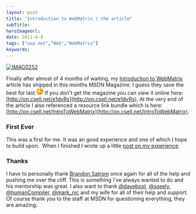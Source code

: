 ```yaml
---
layout: post
title: "Introduction to WebMatrix | the article"
subTitle:
heroImageUrl:
date: 2011-4-4
tags: ["asp.net","Web","WebMatrix"]
keywords: 
---
```


[![IMAG0252](IMAG0252_thumb.jpg")](http://csell.net/content/binary/Windows-Live-Writer/Introduction-to-WebMatrix_CB2A/IMAG0252_2.jpg)

Finally after almost of 4 months of waiting, my [Introduction to WebMatrix](http://on.csell.net/e1dvRs) article has shipped in this months MSDN Magazine. I guess they save the best for last ![Winking smile](wlEmoticon-winkingsmile_2.png) If you don't get the magazine you can view it online here: [http://on.csell.net/e1dvRs](http://on.csell.net/e1dvRs). At the very end of the article I also referenced a resource link bundle which is here: [http://on.csell.net/IntroToWebMatrix](http://on.csell.net/IntroToWebMatrix).

### First Ever

This was a first for me. It was an good experience and one of which I hope to build upon.&#160; When I finished I wrote up a little [post on my experience](http://on.csell.net/h6qPRR).

### Thanks
I have to personally thank [Brandon Satrom](http://userinexperience.com) once again for all of the help and pushing me over the cliff. This is something I've always wanted to do and his mentorship was great. I also want to thank [@davebost](http://twitter.com/daveBost), [@sseely](http://twitter.com/sseely), [@humanCompiler](http://twitter.com/humancompiler), [@mark_nic](http://twitter.com/mark_nic) and my wife for all of their help and support. Of course thank you to the staff at MSDN for questioning everything, they are amazing.
